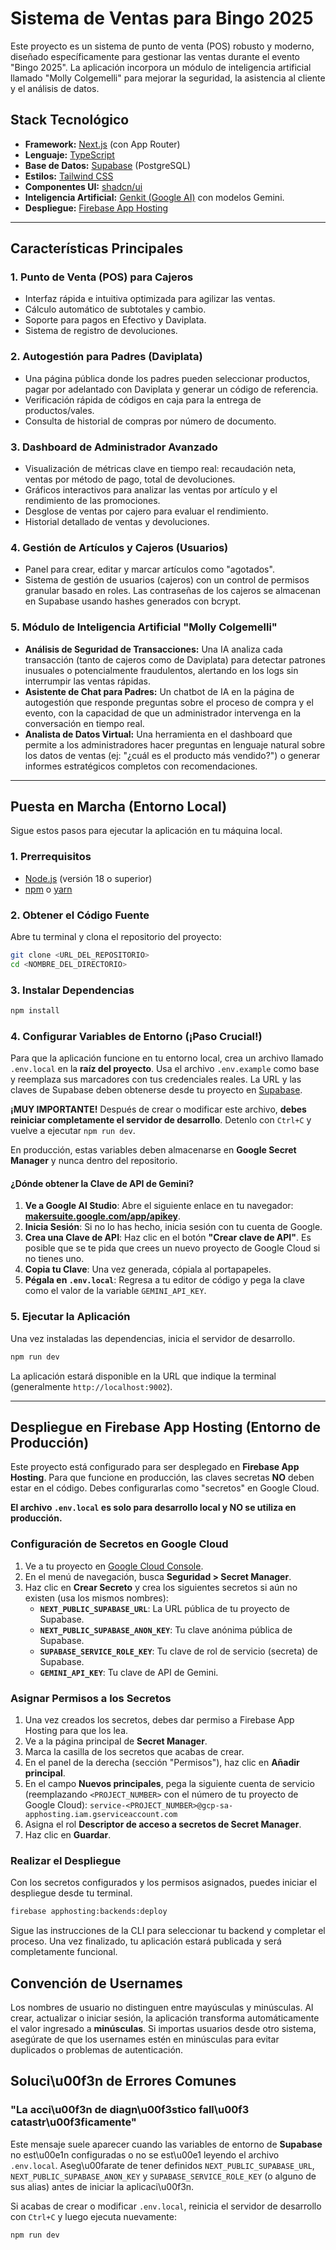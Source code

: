 
# Sistema de Ventas para Bingo 2025

Este proyecto es un sistema de punto de venta (POS) robusto y moderno, diseñado específicamente para gestionar las ventas durante el evento "Bingo 2025". La aplicación incorpora un módulo de inteligencia artificial llamado "Molly Colgemelli" para mejorar la seguridad, la asistencia al cliente y el análisis de datos.

## Stack Tecnológico

- **Framework:** [Next.js](https://nextjs.org/) (con App Router)
- **Lenguaje:** [TypeScript](https://www.typescriptlang.org/)
- **Base de Datos:** [Supabase](https://supabase.com/) (PostgreSQL)
- **Estilos:** [Tailwind CSS](https://tailwindcss.com/)
- **Componentes UI:** [shadcn/ui](https://ui.shadcn.com/)
- **Inteligencia Artificial:** [Genkit (Google AI)](https://firebase.google.com/docs/genkit) con modelos Gemini.
- **Despliegue:** [Firebase App Hosting](https://firebase.google.com/docs/app-hosting)

---

## Características Principales

### 1. Punto de Venta (POS) para Cajeros
- Interfaz rápida e intuitiva optimizada para agilizar las ventas.
- Cálculo automático de subtotales y cambio.
- Soporte para pagos en Efectivo y Daviplata.
- Sistema de registro de devoluciones.

### 2. Autogestión para Padres (Daviplata)
- Una página pública donde los padres pueden seleccionar productos, pagar por adelantado con Daviplata y generar un código de referencia.
- Verificación rápida de códigos en caja para la entrega de productos/vales.
- Consulta de historial de compras por número de documento.

### 3. Dashboard de Administrador Avanzado
- Visualización de métricas clave en tiempo real: recaudación neta, ventas por método de pago, total de devoluciones.
- Gráficos interactivos para analizar las ventas por artículo y el rendimiento de las promociones.
- Desglose de ventas por cajero para evaluar el rendimiento.
- Historial detallado de ventas y devoluciones.

### 4. Gestión de Artículos y Cajeros (Usuarios)
- Panel para crear, editar y marcar artículos como "agotados".
- Sistema de gestión de usuarios (cajeros) con un control de permisos granular basado en roles.
Las contraseñas de los cajeros se almacenan en Supabase usando hashes generados con bcrypt.
### 5. Módulo de Inteligencia Artificial "Molly Colgemelli"
- **Análisis de Seguridad de Transacciones:** Una IA analiza cada transacción (tanto de cajeros como de Daviplata) para detectar patrones inusuales o potencialmente fraudulentos, alertando en los logs sin interrumpir las ventas rápidas.
- **Asistente de Chat para Padres:** Un chatbot de IA en la página de autogestión que responde preguntas sobre el proceso de compra y el evento, con la capacidad de que un administrador intervenga en la conversación en tiempo real.
- **Analista de Datos Virtual:** Una herramienta en el dashboard que permite a los administradores hacer preguntas en lenguaje natural sobre los datos de ventas (ej: "¿cuál es el producto más vendido?") o generar informes estratégicos completos con recomendaciones.

---

## Puesta en Marcha (Entorno Local)

Sigue estos pasos para ejecutar la aplicación en tu máquina local.

### 1. Prerrequisitos
- [Node.js](https://nodejs.org/) (versión 18 o superior)
- [npm](https://www.npmjs.com/) o [yarn](https://yarnpkg.com/)

### 2. Obtener el Código Fuente
Abre tu terminal y clona el repositorio del proyecto:
```bash
git clone <URL_DEL_REPOSITORIO>
cd <NOMBRE_DEL_DIRECTORIO>
```

### 3. Instalar Dependencias
```bash
npm install
```

### 4. Configurar Variables de Entorno (¡Paso Crucial!)

Para que la aplicación funcione en tu entorno local, crea un archivo llamado `.env.local` en la **raíz del proyecto**. Usa el archivo `.env.example` como base y reemplaza sus marcadores con tus credenciales reales. La URL y las claves de Supabase deben obtenerse desde tu proyecto en [Supabase](https://supabase.com/).

**¡MUY IMPORTANTE!** Después de crear o modificar este archivo, **debes reiniciar completamente el servidor de desarrollo**. Detenlo con `Ctrl+C` y vuelve a ejecutar `npm run dev`.

En producción, estas variables deben almacenarse en **Google Secret Manager** y nunca dentro del repositorio.

#### ¿Dónde obtener la Clave de API de Gemini?

1.  **Ve a Google AI Studio**: Abre el siguiente enlace en tu navegador: [**makersuite.google.com/app/apikey**](https://makersuite.google.com/app/apikey).
2.  **Inicia Sesión**: Si no lo has hecho, inicia sesión con tu cuenta de Google.
3.  **Crea una Clave de API**: Haz clic en el botón **"Crear clave de API"**. Es posible que se te pida que crees un nuevo proyecto de Google Cloud si no tienes uno.
4.  **Copia tu Clave**: Una vez generada, cópiala al portapapeles.
5.  **Pégala en `.env.local`**: Regresa a tu editor de código y pega la clave como el valor de la variable `GEMINI_API_KEY`.

### 5. Ejecutar la Aplicación
Una vez instaladas las dependencias, inicia el servidor de desarrollo.

```bash
npm run dev
```

La aplicación estará disponible en la URL que indique la terminal (generalmente `http://localhost:9002`).

---

## Despliegue en Firebase App Hosting (Entorno de Producción)

Este proyecto está configurado para ser desplegado en **Firebase App Hosting**. Para que funcione en producción, las claves secretas **NO** deben estar en el código. Debes configurarlas como "secretos" en Google Cloud.

**El archivo `.env.local` es solo para desarrollo local y NO se utiliza en producción.**

### Configuración de Secretos en Google Cloud

1.  Ve a tu proyecto en [Google Cloud Console](https://console.cloud.google.com/).
2.  En el menú de navegación, busca **Seguridad > Secret Manager**.
3.  Haz clic en **Crear Secreto** y crea los siguientes secretos si aún no existen (usa los mismos nombres):
    - **`NEXT_PUBLIC_SUPABASE_URL`**: La URL pública de tu proyecto de Supabase.
    - **`NEXT_PUBLIC_SUPABASE_ANON_KEY`**: Tu clave anónima pública de Supabase.
    - **`SUPABASE_SERVICE_ROLE_KEY`**: Tu clave de rol de servicio (secreta) de Supabase.
    - **`GEMINI_API_KEY`**: Tu clave de API de Gemini.

### Asignar Permisos a los Secretos

1.  Una vez creados los secretos, debes dar permiso a Firebase App Hosting para que los lea.
2.  Ve a la página principal de **Secret Manager**.
3.  Marca la casilla de los secretos que acabas de crear.
4.  En el panel de la derecha (sección "Permisos"), haz clic en **Añadir principal**.
5.  En el campo **Nuevos principales**, pega la siguiente cuenta de servicio (reemplazando `<PROJECT_NUMBER>` con el número de tu proyecto de Google Cloud): `service-<PROJECT_NUMBER>@gcp-sa-apphosting.iam.gserviceaccount.com`
6.  Asigna el rol **Descriptor de acceso a secretos de Secret Manager**.
7.  Haz clic en **Guardar**.

### Realizar el Despliegue

Con los secretos configurados y los permisos asignados, puedes iniciar el despliegue desde tu terminal.

```bash
firebase apphosting:backends:deploy
```
Sigue las instrucciones de la CLI para seleccionar tu backend y completar el proceso. Una vez finalizado, tu aplicación estará publicada y será completamente funcional.

## Convención de Usernames

Los nombres de usuario no distinguen entre mayúsculas y minúsculas. Al crear, actualizar o iniciar sesión, la aplicación transforma automáticamente el valor ingresado a **minúsculas**. Si importas usuarios desde otro sistema, asegúrate de que los usernames estén en minúsculas para evitar duplicados o problemas de autenticación.

## Soluci\u00f3n de Errores Comunes

### "La acci\u00f3n de diagn\u00f3stico fall\u00f3 catastr\u00f3ficamente"

Este mensaje suele aparecer cuando las variables de entorno de **Supabase** no est\u00e1n configuradas o no se est\u00e1 leyendo el archivo `.env.local`. Aseg\u00farate de tener definidos `NEXT_PUBLIC_SUPABASE_URL`, `NEXT_PUBLIC_SUPABASE_ANON_KEY` y `SUPABASE_SERVICE_ROLE_KEY` (o alguno de sus alias) antes de iniciar la aplicaci\u00f3n.

Si acabas de crear o modificar `.env.local`, reinicia el servidor de desarrollo con `Ctrl+C` y luego ejecuta nuevamente:

```bash
npm run dev
```
